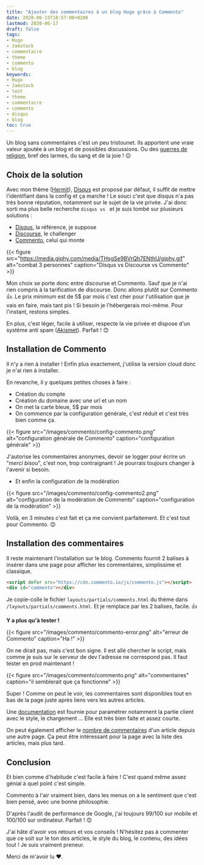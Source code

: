 ```yaml
---
title: "Ajouter des commentaires à un blog Hugo grâce à Commento"
date: 2020-06-15T18:57:00+0200
lastmod: 2020-06-17
draft: false
tags: 
- Hugo
- Jamstack
- commentaire
- theme
- commento
- blog
keywords: 
- Hugo
- Jamstack
- test
- theme
- commentaire
- commento
- disqus
- blog
toc: true
---
```


Un blog sans commentaires c'est un peu tristounet. Ils apportent une vraie valeur ajoutée à un blog et de possibles discussions.
Ou des [guerres de religion](https://www.jesuisundev.com/la-religion-chez-les-developpeureuses-informatiques/), bref des larmes, du sang et de la joie ! :wink:

## Choix de la solution

Avec mon thème ([Hermit](https://github.com/Track3/hermit)), [Disqus](https://disqus.com/) est proposé par défaut, il suffit de mettre l'identifiant dans la config et ça marche !
Le souci c'est que disqus n'a pas très bonne réputation, notamment sur le sujet de la vie privée.
J'ai donc sorti ma plus belle recherche `disqus vs ` et je suis tombé sur plusieurs solutions :

- [Disqus](https://disqus.com/), la référence, je suppose
- [Discourse](https://www.discourse.org/), le challenger
- [Commento](https://commento.io/), celui qui monte

{{< figure src="https://media.giphy.com/media/THsgSe9BVrQh7ENthU/giphy.gif" alt="combat 3 personnes" caption="Disqus vs Discourse vs Commento" >}}

Mon choix se porte donc entre discourse et Commento. Sauf que je n'ai rien compris à la tarification de discourse.
Donc allons plutôt sur Commento :+1:. Le prix minimum est de 5$ par mois c'est cher pour l'utilisation que je vais en faire, mais tant pis !
Si besoin je l'hébergerais moi-même. Pour l'instant, restons simples.

En plus, c'est léger, facile à utiliser, respecte la vie privée et dispose d'un système anti spam ([Akismet](https://akismet.com/)).
Parfait ! :blush:

## Installation de Commento

Il n'y a rien à installer ! Enfin plus exactement, j'utilise la version cloud donc je n'ai rien à installer.

En revanche, il y quelques petites choses à faire :

- Création du compte
- Création du domaine avec une url et un nom
- On met la carte bleue, 5$ par mois
- On commence par la configuration générale, c'est réduit et c'est très bien comme ça.

{{< figure src="/images/commento/config-commento.png" alt="configuration générale de Commento" caption="configuration générale" >}}

J'autorise les commentaires anonymes, devoir se logger pour écrire un "*merci bisou*", c'est non, trop contraignant !
Je pourrais toujours changer à l'avenir si besoin.

- Et enfin la configuration de la modération

{{< figure src="/images/commento/config-commento2.png" alt="configuration de la modération de Commento" caption="configuration de la modération" >}}

Voilà, en 3 minutes c'est fait et ça me convient parfaitement. Et c'est tout pour Commento. :blush:

## Installation des commentaires

Il reste maintenant l'installation sur le blog. Commento fournit 2 balises à insérer dans une page pour afficher les commentaires, simplissime et classique.

```html
<script defer src="https://cdn.commento.io/js/commento.js"></script>
<div id="commento"></div>
```

Je copie-colle le fichier `layouts/partials/comments.html` du thème dans `/layouts/partials/comments.html`.
Et je remplace par les 2 balises, facile. :+1:

**Y a plus qu'à tester !**

{{< figure src="/images/commento/commento-error.png" alt="erreur de Commento" caption="Ha !" >}}

On ne dirait pas, mais c'est bon signe. Il est allé chercher le script, mais comme je suis sur le serveur de dev l'adresse ne correspond pas.
Il faut tester en prod maintenant !

{{< figure src="/images/commento/commento.png" alt="commentaires" caption="il semblerait que ça fonctionne" >}}

Super ! Comme on peut le voir, les commentaires sont disponibles tout en bas de la page juste après liens vers les autres articles.

Une [documentation](https://docs.commento.io/) est fournie pour paramétrer notamment la partie client avec le style, le chargement ...
Elle est très bien faite et assez courte.

On peut également afficher le [nombre de commentaires](https://docs.commento.io/configuration/frontend/count.html) d'un article depuis une autre page.
Ça peut être intéressant pour la page avec la liste des articles, mais plus tard.

## Conclusion

Et bien comme d'habitude c'est facile à faire ! C'est quand même assez génial à quel point c'est simple.

Commento à l'air vraiment bien, dans les menus on a le sentiment que c'est bien pensé, avec une bonne philosophie.

D'après l'audit de performance de Google, j'ai toujours 99/100 sur mobile et 100/100 sur ordinateur. Parfait ! :blush:

J'ai hâte d'avoir vos retours et vos conseils !
N'hésitez pas à commenter que ce soit sur le ton des articles, le style du blog, le contenu, des idées tout !
Je suis vraiment preneur.

Merci de m'avoir lu :heart:. 
